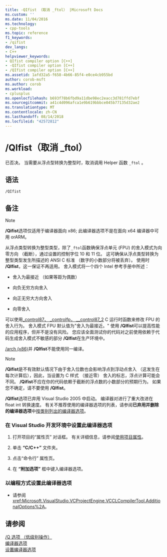 ```yaml
---
title: -QIfist （取消 _ftol） |Microsoft Docs
ms.custom: ''
ms.date: 11/04/2016
ms.technology:
- cpp-tools
ms.topic: reference
f1_keywords:
- /qifist
dev_langs:
- C++
helpviewer_keywords:
- QIfist compiler option [C++]
- -QIfist compiler option [C++]
- /QIfist compiler option [C++]
ms.assetid: 1afd32a5-f658-4b66-85f4-e0ce4cb955bd
author: corob-msft
ms.author: corob
ms.workload:
- cplusplus
ms.openlocfilehash: b693f78b6fbd9a11dbe98ec2eacc3d781ffd7ebf
ms.sourcegitcommit: a41c4d096afca1e9b619bbbce045b77135d32ae2
ms.translationtype: MT
ms.contentlocale: zh-CN
ms.lasthandoff: 08/14/2018
ms.locfileid: "42572812"
---
```

# <a name="qifist-suppress-ftol"></a>/QIfist（取消 _ftol）
已否决。 当需要从浮点型转换为整型时，取消调用 Helper 函数 `_ftol` 。  
  
## <a name="syntax"></a>语法  
  
```  
/QIfist  
```  
  
## <a name="remarks"></a>备注  
  
> [!NOTE]
>  **/Qifist**选项仅适用于编译器面向 x86; 此编译器选项不是在面向 x64 编译器中可用 orARM。  
  
 从浮点类型转换为整型类型，除了`_ftol`函数确保浮点单元 (FPU) 的舍入模式为向零方向 （截断），通过设置的控制字位 10 和 11 位。 这可确保从浮点类型转换为整型类型发生所描述的 ANSI C 标准 （数字的小数部分将被丢弃）。 使用时 **/QIfist**，这一保证不再适用。 舍入模式将一个四个 Intel 参考手册中所述：  
  
-   舍入为最接近 （如果等距为偶数）  
  
-   向负无穷方向舍入  
  
-   向正无穷大方向舍入  
  
-   向零舍入  
  
 可以使用[_control87、 _controlfp， \__control87_2](../../c-runtime-library/reference/control87-controlfp-control87-2.md) C 运行时函数来修改 FPU 的舍入行为。 舍入模式 FPU 默认值为"舍入为最接近。" 使用 **/QIfist**可以提高性能的应用程序，但并不是没有风险。 您应该全面测试你的代码对之前使用依赖于代码生成舍入模式不敏感的部分 **/QIfist**在生产环境中。  
  
 [/arch (x86)](../../build/reference/arch-x86.md)并 **/QIfist**不能使用同一编译。  
  
> [!NOTE]
>  **/Qifist**是不有效默认情况下由于舍入位数也会影响浮点到浮动点舍入 （这发生在每次计算后），因此，当设置为 C 样式 （接近零） 舍入的标志，浮点计算可能会不同。 **/Qifist**不应在你的代码依赖于截断的浮点数的小数部分的预期行为。 如果您不确定，请不要使用 **/QIfist**。  
  
 **/QIfist**选项已弃用 Visual Studio 2005 中启动。 编译器对进行了重大改进在 float int 转换速度。 有关不推荐使用的编译器选项的列表，请参阅**已弃用并删除的编译器选项**中[按类别列出的编译器选项](../../build/reference/compiler-options-listed-by-category.md)。  
  
### <a name="to-set-this-compiler-option-in-the-visual-studio-development-environment"></a>在 Visual Studio 开发环境中设置此编译器选项  
  
1.  打开项目的“属性页”  对话框。 有关详细信息，请参阅[使用项目属性](../../ide/working-with-project-properties.md)。  
  
2.  单击 **“C/C++”** 文件夹。  
  
3.  点击“命令行”  属性页。  
  
4.  在 **“附加选项”** 框中键入编译器选项。  
  
### <a name="to-set-this-compiler-option-programmatically"></a>以编程方式设置此编译器选项  
  
-   请参阅 <xref:Microsoft.VisualStudio.VCProjectEngine.VCCLCompilerTool.AdditionalOptions%2A>。  
  
## <a name="see-also"></a>请参阅  
 [/Q 选项 （低级别操作）](../../build/reference/q-options-low-level-operations.md)   
 [编译器选项](../../build/reference/compiler-options.md)   
 [设置编译器选项](../../build/reference/setting-compiler-options.md)
